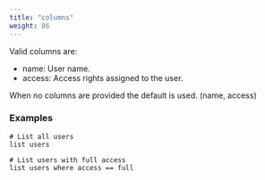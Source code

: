 ```yaml
---
title: "columns"
weight: 86
---
```


Valid columns are:

- name: User name.
- access: Access rights assigned to the user.

When no columns are provided the default is used. (name, access)

### Examples

    # List all users
    list users

    # List users with full access
    list users where access == full
